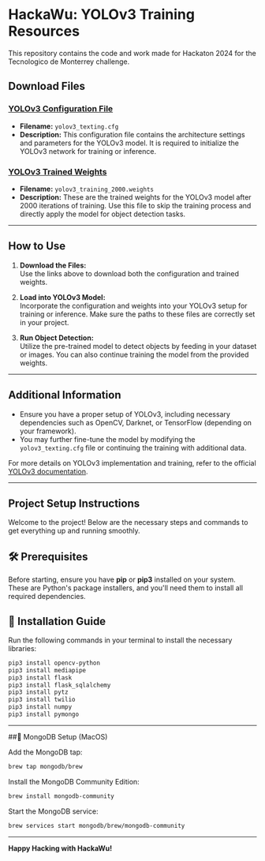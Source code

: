# HackaWu: YOLOv3 Training Resources

This repository contains the code and work made for Hackaton 2024 for the Tecnologico de Monterrey challenge.

## Download Files

### [YOLOv3 Configuration File](https://drive.google.com/file/d/1T80k25Qc56WUSdc9NJeH2regYBW3vfZ_/view?usp=drive_link)
- **Filename:** `yolov3_texting.cfg`
- **Description:** This configuration file contains the architecture settings and parameters for the YOLOv3 model. It is required to initialize the YOLOv3 network for training or inference.

### [YOLOv3 Trained Weights](https://drive.google.com/file/d/1BxQcpbM_RaEDsrhTM9yON2cVBk_Q7Q8D/view?usp=drive_link)
- **Filename:** `yolov3_training_2000.weights`
- **Description:** These are the trained weights for the YOLOv3 model after 2000 iterations of training. Use this file to skip the training process and directly apply the model for object detection tasks.

---

## How to Use

1. **Download the Files:**  
   Use the links above to download both the configuration and trained weights.

2. **Load into YOLOv3 Model:**  
   Incorporate the configuration and weights into your YOLOv3 setup for training or inference. Make sure the paths to these files are correctly set in your project.

3. **Run Object Detection:**  
   Utilize the pre-trained model to detect objects by feeding in your dataset or images. You can also continue training the model from the provided weights.

---

## Additional Information

- Ensure you have a proper setup of YOLOv3, including necessary dependencies such as OpenCV, Darknet, or TensorFlow (depending on your framework).
- You may further fine-tune the model by modifying the `yolov3_texting.cfg` file or continuing the training with additional data.

For more details on YOLOv3 implementation and training, refer to the official [YOLOv3 documentation](https://pjreddie.com/darknet/yolo/).

---
## Project Setup Instructions

Welcome to the project! Below are the necessary steps and commands to get everything up and running smoothly.

## 🛠️ Prerequisites

Before starting, ensure you have **pip** or **pip3** installed on your system. These are Python's package installers, and you'll need them to install all required dependencies.

## 🔧 Installation Guide

Run the following commands in your terminal to install the necessary libraries:

```bash
pip3 install opencv-python
pip3 install mediapipe
pip3 install flask
pip3 install flask_sqlalchemy
pip3 install pytz
pip3 install twilio
pip3 install numpy
pip3 install pymongo
```
---
##🍏 MongoDB Setup (MacOS)

Add the MongoDB tap:
```bash
brew tap mongodb/brew
```

Install the MongoDB Community Edition:
```bash
brew install mongodb-community
```

Start the MongoDB service:
```bash
brew services start mongodb/brew/mongodb-community
```

---

**Happy Hacking with HackaWu!**
